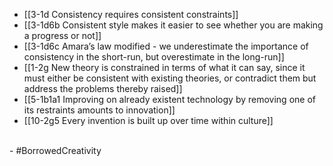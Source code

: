 - [[3-1d Consistency requires consistent constraints]]
- [[3-1d6b Consistent style makes it easier to see whether you are making a progress or not]]
- [[3-1d6c Amara’s law modified - we underestimate the importance of consistency in the short-run, but overestimate in the long-run]]
- [[1-2g New theory is constrained in terms of what it can say, since it must either be consistent with existing theories, or contradict them but address the problems thereby raised]]
- [[5-1b1a1 Improving on already existent technology by removing one of its restraints amounts to innovation]]
- [[10-2g5 Every invention is built up over time within culture]]
<br>
- #BorrowedCreativity
